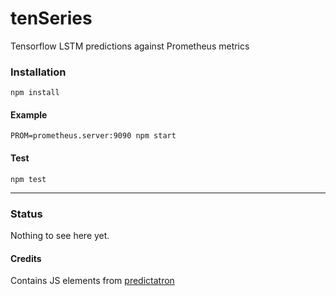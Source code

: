 # tenSeries
Tensorflow LSTM predictions against Prometheus metrics

### Installation
```
npm install
```
#### Example
```
PROM=prometheus.server:9090 npm start
```
#### Test
```
npm test
```
-------------

### Status
Nothing to see here yet.

#### Credits
Contains JS elements from [predictatron](https://github.com/limscoder/predictatron)
